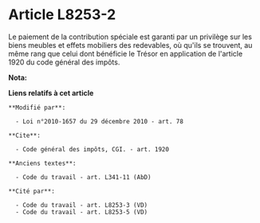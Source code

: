 # Article L8253-2

Le paiement de la contribution spéciale est garanti par un privilège sur les biens meubles et effets mobiliers des
redevables, où qu'ils se trouvent, au même rang que celui dont bénéficie le Trésor en application de l'article 1920 du code
général des impôts.

**Nota:**



**Liens relatifs à cet article**

	**Modifié par**:

	  - Loi n°2010-1657 du 29 décembre 2010 - art. 78

	**Cite**:

	  - Code général des impôts, CGI. - art. 1920

	**Anciens textes**:

	  - Code du travail - art. L341-11 (AbD)

	**Cité par**:

	  - Code du travail - art. L8253-3 (VD)
	  - Code du travail - art. L8253-5 (VD)
